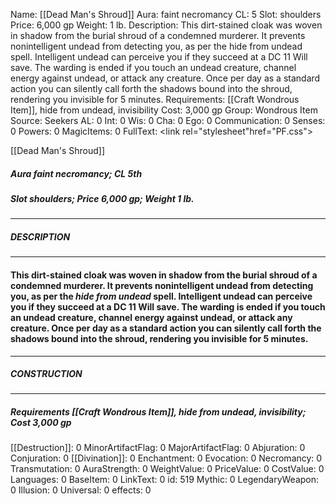 Name: [[Dead Man's Shroud]]
Aura: faint necromancy
CL: 5
Slot: shoulders
Price: 6,000 gp
Weight: 1 lb.
Description: This dirt-stained cloak was woven in shadow from the burial shroud of a condemned murderer. It prevents nonintelligent undead from detecting you, as per the hide from undead spell. Intelligent undead can perceive you if they succeed at a DC 11 Will save. The warding is ended if you touch an undead creature, channel energy against undead, or attack any creature. Once per day as a standard action you can silently call forth the shadows bound into the shroud, rendering you invisible for 5 minutes.
Requirements: [[Craft Wondrous Item]], hide from undead, invisibility
Cost: 3,000 gp
Group: Wondrous Item
Source: Seekers
AL: 0
Int: 0
Wis: 0
Cha: 0
Ego: 0
Communication: 0
Senses: 0
Powers: 0
MagicItems: 0
FullText: <link rel="stylesheet"href="PF.css"><div class="heading"><p class="alignleft">[[Dead Man's Shroud]]</p><div style="clear: both;"></div></div><div><h5><b>Aura </b>faint necromancy; <b>CL </b>5th</h5><h5><b>Slot </b>shoulders; <b>Price </b>6,000 gp; <b>Weight </b>1 lb.</h5></div><hr/><div><h5><b>DESCRIPTION</b></h5></div><hr/><div><h4><p>This dirt-stained cloak was woven in shadow from the burial shroud of a condemned murderer. It prevents nonintelligent undead from detecting you, as per the <i>hide from undead</i> spell. Intelligent undead can perceive you if they succeed at a DC 11 Will save. The warding is ended if you touch an undead creature, channel energy against undead, or attack any creature. Once per day as a standard action you can silently call forth the shadows bound into the shroud, rendering you invisible for 5 minutes.</p></h4></div><hr/><div><h5><b>CONSTRUCTION</b></h5></div><hr/><div><h5><b>Requirements </b>[[Craft Wondrous Item]], <i>hide from undead</i>, <i>invisibility</i>; <b>Cost </b>3,000 gp</h5></div>
[[Destruction]]: 0
MinorArtifactFlag: 0
MajorArtifactFlag: 0
Abjuration: 0
Conjuration: 0
[[Divination]]: 0
Enchantment: 0
Evocation: 0
Necromancy: 0
Transmutation: 0
AuraStrength: 0
WeightValue: 0
PriceValue: 0
CostValue: 0
Languages: 0
BaseItem: 0
LinkText: 0
id: 519
Mythic: 0
LegendaryWeapon: 0
Illusion: 0
Universal: 0
effects: 0
